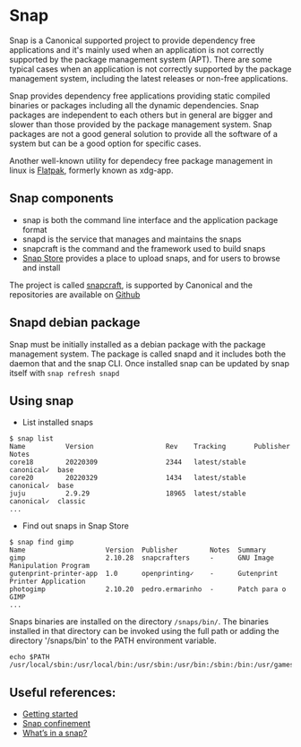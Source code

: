 # Snap

Snap is a Canonical supported project to provide dependency free
applications and it's mainly used when an application is not correctly
supported by the package management system (APT). There are some
typical cases when an application is not correctly supported by the
package management system, including the latest releases or non-free
applications.

Snap provides dependency free applications providing static compiled
binaries or packages including all the dynamic dependencies. Snap
packages are independent to each others but in general are bigger and
slower than those provided by the package management system. Snap
packages are not a good general solution to provide all the software
of a system but can be a good option for specific cases.

Another well-known utility for dependecy free package management in
linux is [Flatpak](https://www.flatpak.org/), formerly known as
xdg-app.

## Snap components

* snap is both the command line interface and the application package
  format
* snapd is the service that manages and maintains the snaps
* snapcraft is the command and the framework used to build snaps
* [Snap Store](https://snapcraft.io/store) provides a place to upload
  snaps, and for users to browse and install

The project is called [snapcraft](https://snapcraft.io/), is supported
by Canonical and the repositories are available on
[Github](https://github.com/snapcore/)

## Snapd debian package

Snap must be initially installed as a debian package with the package
management system. The package is called snapd and it includes both
the daemon that and the snap CLI. Once installed snap can be updated
by snap itself with `snap refresh snapd`

## Using snap

* List installed snaps

```
$ snap list
Name          Version                  Rev    Tracking       Publisher   Notes
core18        20220309                 2344   latest/stable  canonical✓  base
core20        20220329                 1434   latest/stable  canonical✓  base
juju          2.9.29                   18965  latest/stable  canonical✓  classic
...
```

* Find out snaps in Snap Store

```
$ snap find gimp
Name                    Version  Publisher        Notes  Summary
gimp                    2.10.28  snapcrafters     -      GNU Image Manipulation Program
gutenprint-printer-app  1.0      openprinting✓    -      Gutenprint Printer Application
photogimp               2.10.20  pedro.ermarinho  -      Patch para o GIMP
...
```

Snaps binaries are installed on the directory `/snaps/bin/`. The
binaries installed in that directory can be invoked using the full
path or adding the directory '/snaps/bin' to the PATH environment
variable.

```
echo $PATH
/usr/local/sbin:/usr/local/bin:/usr/sbin:/usr/bin:/sbin:/bin:/usr/games:/usr/local/games:/snap/bin
```

## Useful references:

* [Getting started](https://snapcraft.io/docs/getting-started)
* [Snap confinement](https://snapcraft.io/docs/snap-confinement)
* [What’s in a snap?](https://ubuntu.com/blog/whats-in-a-snap)
